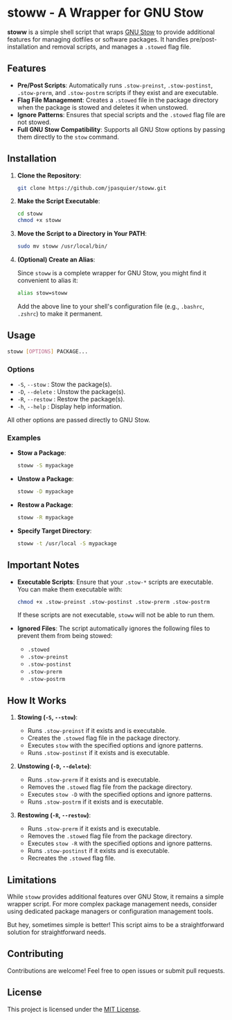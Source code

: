 # stoww - A Wrapper for GNU Stow

**stoww** is a simple shell script that wraps [GNU
Stow](https://www.gnu.org/software/stow/) to provide additional features for
managing dotfiles or software packages. It handles pre/post-installation and
removal scripts, and manages a `.stowed` flag file.

## Features

- **Pre/Post Scripts**: Automatically runs `.stow-preinst`, `.stow-postinst`,
  `.stow-prerm`, and `.stow-postrm` scripts if they exist and are executable.
- **Flag File Management**: Creates a `.stowed` file in the package directory
  when the package is stowed and deletes it when unstowed.
- **Ignore Patterns**: Ensures that special scripts and the `.stowed` flag file
  are not stowed.
- **Full GNU Stow Compatibility**: Supports all GNU Stow options by passing
  them directly to the `stow` command.

## Installation

1. **Clone the Repository**:

   ```sh
   git clone https://github.com/jpasquier/stoww.git
   ```

2. **Make the Script Executable**:

   ```sh
   cd stoww
   chmod +x stoww
   ```

3. **Move the Script to a Directory in Your PATH**:

   ```sh
   sudo mv stoww /usr/local/bin/
   ```

4. **(Optional) Create an Alias**:

   Since `stoww` is a complete wrapper for GNU Stow, you might find it
   convenient to alias it:

   ```sh
   alias stow=stoww
   ```

   Add the above line to your shell's configuration file (e.g., `.bashrc`,
   `.zshrc`) to make it permanent.

## Usage

```sh
stoww [OPTIONS] PACKAGE...
```

### Options

- `-S`, `--stow`      : Stow the package(s).
- `-D`, `--delete`    : Unstow the package(s).
- `-R`, `--restow`    : Restow the package(s).
- `-h`, `--help`      : Display help information.

All other options are passed directly to GNU Stow.

### Examples

- **Stow a Package**:

  ```sh
  stoww -S mypackage
  ```

- **Unstow a Package**:

  ```sh
  stoww -D mypackage
  ```

- **Restow a Package**:

  ```sh
  stoww -R mypackage
  ```

- **Specify Target Directory**:

  ```sh
  stoww -t /usr/local -S mypackage
  ```

## Important Notes

- **Executable Scripts**: Ensure that your `.stow-*` scripts are executable.
  You can make them executable with:

  ```sh
  chmod +x .stow-preinst .stow-postinst .stow-prerm .stow-postrm
  ```

  If these scripts are not executable, `stoww` will not be able to run them.

- **Ignored Files**: The script automatically ignores the following files to
  prevent them from being stowed:

  - `.stowed`
  - `.stow-preinst`
  - `.stow-postinst`
  - `.stow-prerm`
  - `.stow-postrm`

## How It Works

1. **Stowing (`-S`, `--stow`)**:

   - Runs `.stow-preinst` if it exists and is executable.
   - Creates the `.stowed` flag file in the package directory.
   - Executes `stow` with the specified options and ignore patterns.
   - Runs `.stow-postinst` if it exists and is executable.

2. **Unstowing (`-D`, `--delete`)**:

   - Runs `.stow-prerm` if it exists and is executable.
   - Removes the `.stowed` flag file from the package directory.
   - Executes `stow -D` with the specified options and ignore patterns.
   - Runs `.stow-postrm` if it exists and is executable.

3. **Restowing (`-R`, `--restow`)**:

   - Runs `.stow-prerm` if it exists and is executable.
   - Removes the `.stowed` flag file from the package directory.
   - Executes `stow -R` with the specified options and ignore patterns.
   - Runs `.stow-postinst` if it exists and is executable.
   - Recreates the `.stowed` flag file.

## Limitations

While `stoww` provides additional features over GNU Stow, it remains a simple
wrapper script. For more complex package management needs, consider using
dedicated package managers or configuration management tools.

But hey, sometimes simple is better! This script aims to be a straightforward
solution for straightforward needs.

## Contributing

Contributions are welcome! Feel free to open issues or submit pull requests.

## License

This project is licensed under the [MIT License](LICENSE).
